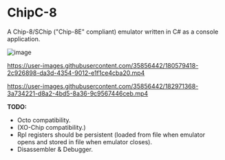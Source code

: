 # ChipC-8
A Chip-8/SChip ("Chip-8E" compliant) emulator written in C# as a console application.

![image](https://user-images.githubusercontent.com/35856442/185017461-d32ca9bd-20bd-4976-84f1-f53b8816d3f7.png)

https://user-images.githubusercontent.com/35856442/180579418-2c926898-da3d-4354-9012-e1f1ce4cba20.mp4

https://user-images.githubusercontent.com/35856442/182971368-3a734221-d8a2-4bd5-8a36-9c9567446ceb.mp4

**TODO:**
- Octo compatibility.
- (XO-Chip compatibility.)
- Rpl registers should be persistent (loaded from file when emulator opens and stored in file when emulator closes).
- Disassembler & Debugger.
